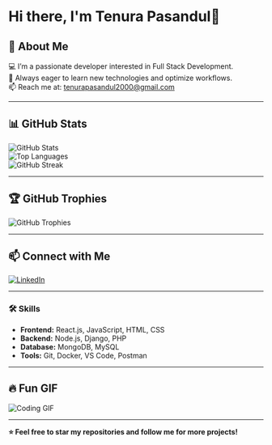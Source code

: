 # Hi there, I'm Tenura Pasandul👋


## 🚀 About Me  
💻 I’m a passionate developer interested in Full Stack Development.  
🎯 Always eager to learn new technologies and optimize workflows.  
📫 Reach me at: tenurapasandul2000@gmail.com

---

## 📊 GitHub Stats  
![GitHub Stats](https://github-readme-stats.vercel.app/api?username=TenuraPasandul&show_icons=true&theme=radical)  
![Top Languages](https://github-readme-stats.vercel.app/api/top-langs/?username=TenuraPasandul&layout=compact&theme=radical)  
![GitHub Streak](https://github-readme-streak-stats.herokuapp.com/?user=TenuraPasandul&theme=dark)  

---

## 🏆 GitHub Trophies  
![GitHub Trophies](https://github-profile-trophy.vercel.app/?username=TenuraPasandul&theme=onedark)

---


## 📫 Connect with Me  
[![LinkedIn](https://img.shields.io/badge/LinkedIn-0077B5?style=for-the-badge&logo=linkedin&logoColor=white)](https://linkedin.com/in/tenura-pasandul)  

---

### 🛠️ Skills  
- **Frontend:** React.js, JavaScript, HTML, CSS  
- **Backend:** Node.js, Django, PHP  
- **Database:** MongoDB, MySQL  
- **Tools:** Git, Docker, VS Code, Postman  

---

## 🔥 Fun GIF  
![Coding GIF](https://media.giphy.com/media/qgQUggAC3Pfv687qPC/giphy.gif)

---

**⭐ Feel free to star my repositories and follow me for more projects!**

